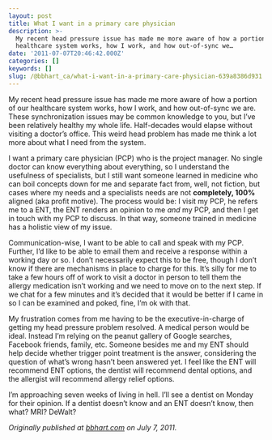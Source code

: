 ```yaml
---
layout: post
title: What I want in a primary care physician
description: >-
  My recent head pressure issue has made me more aware of how a portion of our
  healthcare system works, how I work, and how out-of-sync we…
date: '2011-07-07T20:46:42.000Z'
categories: []
keywords: []
slug: /@bbhart_ca/what-i-want-in-a-primary-care-physician-639a8386d931
---
```


My recent head pressure issue has made me more aware of how a portion of our healthcare system works, how I work, and how out-of-sync we are. These synchronization issues may be common knowledge to you, but I’ve been relatively healthy my whole life. Half-decades would elapse without visiting a doctor’s office. This weird head problem has made me think a lot more about what I need from the system.

I want a primary care physician (PCP) who is the project manager. No single doctor can know everything about everything, so I understand the usefulness of specialists, but I still want someone learned in medicine who can boil concepts down for me and separate fact from, well, not fiction, but cases where my needs and a specialists needs are not **completely, 100%** aligned (aka profit motive). The process would be: I visit my PCP, he refers me to a ENT, the ENT renders an opinion to me _and_ my PCP, and then I get in touch with my PCP to discuss. In that way, someone trained in medicine has a holistic view of my issue.

Communication-wise, I want to be able to call and speak with my PCP. Further, I’d like to be able to email them and receive a response within a working day or so. I don’t necessarily expect this to be free, though I don’t know if there are mechanisms in place to charge for this. It’s silly for me to take a few hours off of work to visit a doctor in person to tell them the allergy medication isn’t working and we need to move on to the next step. If we chat for a few minutes and it’s decided that it would be better if I came in so I can be examined and poked, fine, I’m ok with that.

My frustration comes from me having to be the executive-in-charge of getting my head pressure problem resolved. A medical person would be ideal. Instead I’m relying on the peanut gallery of Google searches, Facebook friends, family, etc. Someone besides me and my ENT should help decide whether trigger point treatment is the answer, considering the question of what’s wrong hasn’t been answered yet. I feel like the ENT will recommend ENT options, the dentist will recommend dental options, and the allergist will recommend allergy relief options.

I’m approaching seven weeks of living in hell. I’ll see a dentist on Monday for their opinion. If a dentist doesn’t know and an ENT doesn’t know, then what? MRI? DeWalt?

_Originally published at_ [_bbhart.com_](https://bbhart.com/what-i-want-in-a-primary-care-physician-d21e79dacce0) _on July 7, 2011._
